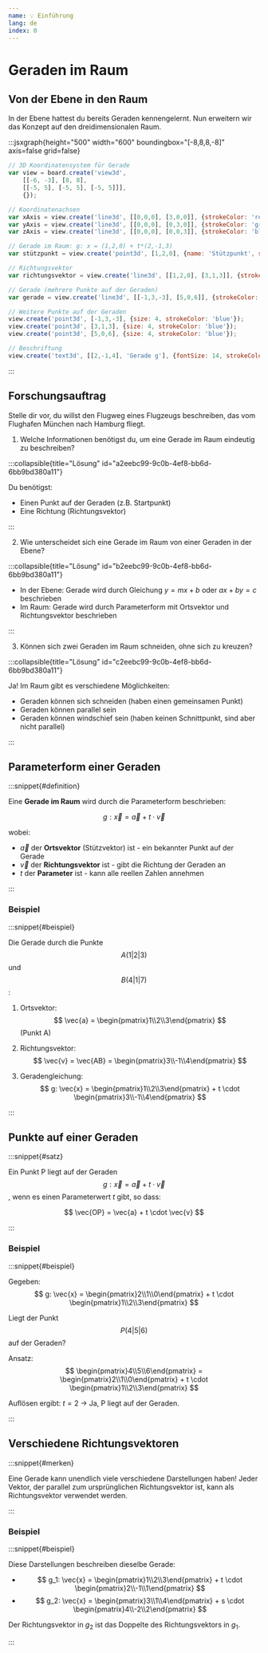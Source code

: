 ```yaml
---
name: 💡 Einführung
lang: de
index: 0
---
```


# Geraden im Raum

## Von der Ebene in den Raum

In der Ebene hattest du bereits Geraden kennengelernt. Nun erweitern wir das Konzept auf den dreidimensionalen Raum.

:::jsxgraph{height="500" width="600" boundingbox="[-8,8,8,-8]" axis=false grid=false}

```js
// 3D Koordinatensystem für Gerade
var view = board.create('view3d',
    [[-6, -3], [8, 8],
    [[-5, 5], [-5, 5], [-5, 5]]],
    {});

// Koordinatenachsen
var xAxis = view.create('line3d', [[0,0,0], [3,0,0]], {strokeColor: 'red', strokeWidth: 2});
var yAxis = view.create('line3d', [[0,0,0], [0,3,0]], {strokeColor: 'green', strokeWidth: 2});
var zAxis = view.create('line3d', [[0,0,0], [0,0,3]], {strokeColor: 'blue', strokeWidth: 2});

// Gerade im Raum: g: x = (1,2,0) + t*(2,-1,3)
var stützpunkt = view.create('point3d', [1,2,0], {name: 'Stützpunkt', size: 6, strokeColor: 'red'});

// Richtungsvektor
var richtungsvektor = view.create('line3d', [[1,2,0], [3,1,3]], {strokeColor: 'green', strokeWidth: 3, lastArrow: true});

// Gerade (mehrere Punkte auf der Geraden)
var gerade = view.create('line3d', [[-1,3,-3], [5,0,6]], {strokeColor: 'blue', strokeWidth: 2});

// Weitere Punkte auf der Geraden
view.create('point3d', [-1,3,-3], {size: 4, strokeColor: 'blue'});
view.create('point3d', [3,1,3], {size: 4, strokeColor: 'blue'});
view.create('point3d', [5,0,6], {size: 4, strokeColor: 'blue'});

// Beschriftung
view.create('text3d', [[2,-1,4], 'Gerade g'], {fontSize: 14, strokeColor: 'blue'});
```

:::

## Forschungsauftrag

Stelle dir vor, du willst den Flugweg eines Flugzeugs beschreiben, das vom Flughafen München nach Hamburg fliegt.

1. Welche Informationen benötigst du, um eine Gerade im Raum eindeutig zu beschreiben?

:::collapsible{title="Lösung" id="a2eebc99-9c0b-4ef8-bb6d-6bb9bd380a11"}

Du benötigst:
- Einen Punkt auf der Geraden (z.B. Startpunkt)
- Eine Richtung (Richtungsvektor)

:::

2. Wie unterscheidet sich eine Gerade im Raum von einer Geraden in der Ebene?

:::collapsible{title="Lösung" id="b2eebc99-9c0b-4ef8-bb6d-6bb9bd380a11"}

- In der Ebene: Gerade wird durch Gleichung $y = mx + b$ oder $ax + by = c$ beschrieben
- Im Raum: Gerade wird durch Parameterform mit Ortsvektor und Richtungsvektor beschrieben

:::

3. Können sich zwei Geraden im Raum schneiden, ohne sich zu kreuzen?

:::collapsible{title="Lösung" id="c2eebc99-9c0b-4ef8-bb6d-6bb9bd380a11"}

Ja! Im Raum gibt es verschiedene Möglichkeiten:
- Geraden können sich schneiden (haben einen gemeinsamen Punkt)
- Geraden können parallel sein
- Geraden können windschief sein (haben keinen Schnittpunkt, sind aber nicht parallel)

:::

## Parameterform einer Geraden

:::snippet{#definition}

Eine **Gerade im Raum** wird durch die Parameterform beschrieben:

$$ g: \vec{x} = \vec{a} + t \cdot \vec{v} $$

wobei:
- $\vec{a}$ der **Ortsvektor** (Stützvektor) ist - ein bekannter Punkt auf der Gerade
- $\vec{v}$ der **Richtungsvektor** ist - gibt die Richtung der Geraden an
- $t$ der **Parameter** ist - kann alle reellen Zahlen annehmen

:::

### Beispiel

:::snippet{#beispiel}

Die Gerade durch die Punkte $$ A(1|2|3) $$ und $$ B(4|1|7) $$:

1. Ortsvektor: $$ \vec{a} = \begin{pmatrix}1\\2\\3\end{pmatrix} $$ (Punkt A)

2. Richtungsvektor: $$ \vec{v} = \vec{AB} = \begin{pmatrix}3\\-1\\4\end{pmatrix} $$

3. Geradengleichung: $$ g: \vec{x} = \begin{pmatrix}1\\2\\3\end{pmatrix} + t \cdot \begin{pmatrix}3\\-1\\4\end{pmatrix} $$

:::

## Punkte auf einer Geraden

:::snippet{#satz}

Ein Punkt P liegt auf der Geraden $$ g: \vec{x} = \vec{a} + t \cdot \vec{v} $$, wenn es einen Parameterwert $t$ gibt, so dass:

$$ \vec{OP} = \vec{a} + t \cdot \vec{v} $$

:::

### Beispiel

:::snippet{#beispiel}

Gegeben: $$ g: \vec{x} = \begin{pmatrix}2\\1\\0\end{pmatrix} + t \cdot \begin{pmatrix}1\\2\\3\end{pmatrix} $$

Liegt der Punkt $$ P(4|5|6) $$ auf der Geraden?

Ansatz: $$ \begin{pmatrix}4\\5\\6\end{pmatrix} = \begin{pmatrix}2\\1\\0\end{pmatrix} + t \cdot \begin{pmatrix}1\\2\\3\end{pmatrix} $$

Auflösen ergibt: $t = 2$ → Ja, P liegt auf der Geraden.

:::

## Verschiedene Richtungsvektoren

:::snippet{#merken}

Eine Gerade kann unendlich viele verschiedene Darstellungen haben! Jeder Vektor, der parallel zum ursprünglichen Richtungsvektor ist, kann als Richtungsvektor verwendet werden.

:::

### Beispiel

:::snippet{#beispiel}

Diese Darstellungen beschreiben dieselbe Gerade:
- $$ g_1: \vec{x} = \begin{pmatrix}1\\2\\3\end{pmatrix} + t \cdot \begin{pmatrix}2\\-1\\1\end{pmatrix} $$
- $$ g_2: \vec{x} = \begin{pmatrix}3\\1\\4\end{pmatrix} + s \cdot \begin{pmatrix}4\\-2\\2\end{pmatrix} $$

Der Richtungsvektor in $g_2$ ist das Doppelte des Richtungsvektors in $g_1$.

:::
